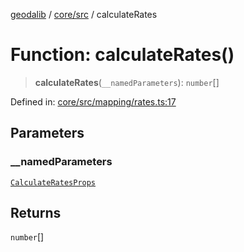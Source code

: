 [geodalib](../../../modules.md) / [core/src](../index.md) / calculateRates

# Function: calculateRates()

> **calculateRates**(`__namedParameters`): `number`[]

Defined in: [core/src/mapping/rates.ts:17](https://github.com/GeoDaCenter/geoda-lib/blob/fd732718ef3d9fb5e87d0aa5ef9ee659a7cf3f31/js/packages/core/src/mapping/rates.ts#L17)

## Parameters

### \_\_namedParameters

[`CalculateRatesProps`](../type-aliases/CalculateRatesProps.md)

## Returns

`number`[]
